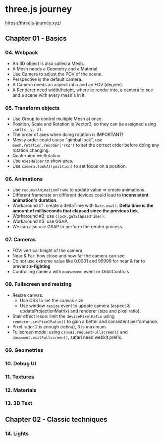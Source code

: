 # three.js journey
https://threejs-journey.xyz/

## Chapter 01 - Basics

### 04. Webpack

- An 3D object is also called a Mesh.
- A Mesh needs a Geometry and a Material.
- Use Camera to adjust the POV of the scene.
- Perspective is the default camera.
- A Camera needs an aspect ratio and an FOV (degree).
- A Renderer need width/height, where to render into, a camera to see and a scene with every mesh's in it.

### 05. Transform objects

- Use Group to control multiple Mesh at once.
- Position, Scale and Rotation is Vector3, so they can be assigned using `.set(x, y, z)`.
- The order of axes when doing rotation is IMPORTANT!
- Messy order could cause "gimbal lock", use `mesh.rotation.reorder('YXZ')` to set the correct order before doing any rotation changing.
- Quaternion <=> Rotation
- Use `AxesHelper` to show axes.
- Use `camera.lookAt(position)` to set focus on a position.

### 06. Animations

- Use `requestAnimationFrame` to update value => create animations.
- Different framerate on different devices could lead to **inconsistent animation's duration**.
- Workaround #1: create a deltaTime with `Date.now()`. **Delta time is the amount of milliseconds that elapsed since the previous tick**.
- Workaround #2: use `clock.getElapsedTime()`.
- Workaround #3: use GSAP.
- We can also use GSAP to perform the render process.

### 07. Cameras

- FOV: vertical height of the camera
- Near & Far: how close and how far the camera can see
- Do not use extreme value like 0.0001 and 99999 for near & far to prevent **z-fighting**
- Controlling camera with `mousemove` event or OrbitControls

### 08. Fullscreen and resizing

- Resize canvas:
    - Use CSS to set the canvas size
    - Use window `resize` event to update camera (aspect & updateProjectionMatrix) and renderer (size and pixel ratio).
- Stair effect issue: limit the `devicePixelRatio` using `renderer.setPixelRatio()` to gain a better and consistent performance.
- Pixel ratio: 2 is enough (retina), 3 is maximum.
- Fullscreen mode: using `canvas.requestFullscreen()` and `document.exitFullscreen()`, safari need webkit prefix.

### 09. Geometries
### 10. Debug UI
### 11. Textures
### 12. Materials
### 13. 3D Text

## Chapter 02 - Classic techniques

### 14. Lights